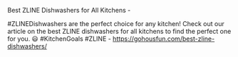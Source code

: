 Best ZLINE Dishwashers for All Kitchens - 

#ZLINEDishwashers are the perfect choice for any kitchen! Check out our article on the best ZLINE dishwashers for all kitchens to find the perfect one for you. 😃 #KitchenGoals #ZLINE - https://gohousfun.com/best-zline-dishwashers/
